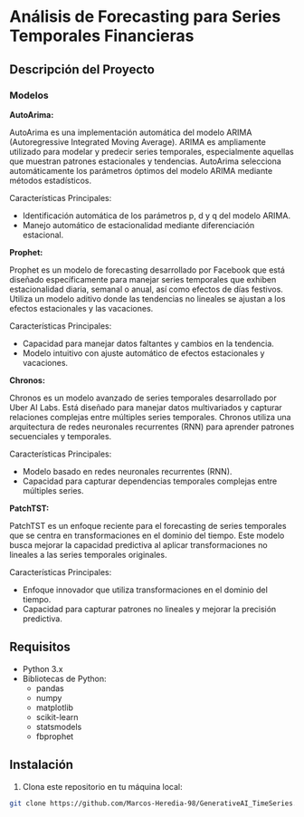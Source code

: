 # Análisis de Forecasting para Series Temporales Financieras


## Descripción del Proyecto


### Modelos

**AutoArima:**

AutoArima es una implementación automática del modelo ARIMA (Autoregressive Integrated Moving Average). ARIMA es ampliamente utilizado para modelar y predecir series temporales, especialmente aquellas que muestran patrones estacionales y tendencias. AutoArima selecciona automáticamente los parámetros óptimos del modelo ARIMA mediante métodos estadísticos.

Características Principales:

- Identificación automática de los parámetros p, d y q del modelo ARIMA.
- Manejo automático de estacionalidad mediante diferenciación estacional.


**Prophet:**

Prophet es un modelo de forecasting desarrollado por Facebook que está diseñado específicamente para manejar series temporales que exhiben estacionalidad diaria, semanal o anual, así como efectos de días festivos. Utiliza un modelo aditivo donde las tendencias no lineales se ajustan a los efectos estacionales y las vacaciones.

Características Principales:

- Capacidad para manejar datos faltantes y cambios en la tendencia.
- Modelo intuitivo con ajuste automático de efectos estacionales y vacaciones.

**Chronos:**

Chronos es un modelo avanzado de series temporales desarrollado por Uber AI Labs. Está diseñado para manejar datos multivariados y capturar relaciones complejas entre múltiples series temporales. Chronos utiliza una arquitectura de redes neuronales recurrentes (RNN) para aprender patrones secuenciales y temporales.

Características Principales:

- Modelo basado en redes neuronales recurrentes (RNN).
- Capacidad para capturar dependencias temporales complejas entre múltiples series.



**PatchTST:**

PatchTST es un enfoque reciente para el forecasting de series temporales que se centra en transformaciones en el dominio del tiempo. Este modelo busca mejorar la capacidad predictiva al aplicar transformaciones no lineales a las series temporales originales.

Características Principales:

- Enfoque innovador que utiliza transformaciones en el dominio del tiempo.
- Capacidad para capturar patrones no lineales y mejorar la precisión predictiva.





## Requisitos

- Python 3.x
- Bibliotecas de Python:
  - pandas
  - numpy
  - matplotlib
  - scikit-learn
  - statsmodels
  - fbprophet

## Instalación

1. Clona este repositorio en tu máquina local:

```bash
git clone https://github.com/Marcos-Heredia-98/GenerativeAI_TimeSeries.git
